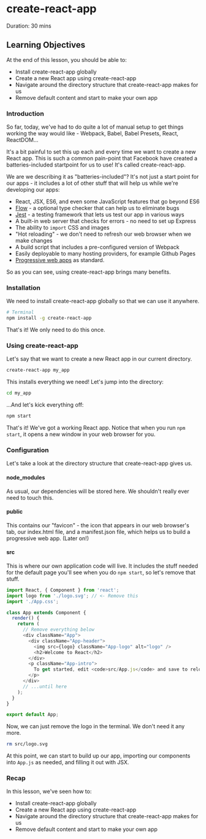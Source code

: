 # create-react-app

Duration: 30 mins

## Learning Objectives

At the end of this lesson, you should be able to:

- Install create-react-app globally
- Create a new React app using create-react-app
- Navigate around the directory structure that create-react-app makes for us
- Remove default content and start to make your own app

### Introduction

So far, today, we've had to do quite a lot of manual setup to get things working the way would like - Webpack, Babel, Babel Presets, React, ReactDOM...

It's a bit painful to set this up each and every time we want to create a new React app. This is such a common pain-point that Facebook have created a batteries-included startpoint for us to use! It's called create-react-app.

We are we describing it as "batteries-included"? It's not just a start point for our apps - it includes a lot of other stuff that will help us while we're developing our apps:

- React, JSX, ES6, and even some JavaScript features that go beyond ES6
- [Flow](https://flow.org/) - a optional type checker that can help us to eliminate bugs
- [Jest](https://facebook.github.io/jest/) - a testing framework that lets us test our app in various ways
- A built-in web server that checks for errors - no need to set up Express
- The ability to `import` CSS and images
- "Hot reloading" - we don't need to refresh our web browser when we make changes
- A build script that includes a pre-configured version of Webpack
- Easily deployable to many hosting providers, for example Github Pages
- [Progressive web apps](https://developers.google.com/web/fundamentals/getting-started/codelabs/your-first-pwapp/) as standard.

So as you can see, using create-react-app brings many benefits.

### Installation

We need to install create-react-app globally so that we can use it anywhere.

```bash
# Terminal
npm install -g create-react-app
```

That's it! We only need to do this once.

### Using create-react-app

Let's say that we want to create a new React app in our current directory.

```bash
create-react-app my_app
```

This installs everything we need! Let's jump into the directory:

```bash
cd my_app
```

...And let's kick everything off:

```bash
npm start
```

That's it! We've got a working React app. Notice that when you run `npm start`, it opens a new window in your web browser for you.

### Configuration

Let's take a look at the directory structure that create-react-app gives us.

#### node_modules

As usual, our dependencies will be stored here. We shouldn't really ever need to touch this.

#### public

This contains our "favicon" - the icon that appears in our web browser's tab, our index.html file, and a manifest.json file, which helps us to build a progressive web app. (Later on!)

#### src

This is where our own application code will live. It includes the stuff needed for the default page you'll see when you do `npm start`, so let's remove that stuff.

```JavaScript
import React, { Component } from 'react';
import logo from './logo.svg'; // <- Remove this
import './App.css';

class App extends Component {
  render() {
    return (
      // Remove everything below
      <div className="App">
        <div className="App-header">
          <img src={logo} className="App-logo" alt="logo" />
          <h2>Welcome to React</h2>
        </div>
        <p className="App-intro">
          To get started, edit <code>src/App.js</code> and save to reload.
        </p>
      </div>
      // ...until here
    );
  }
}

export default App;
```

Now, we can just remove the logo in the terminal. We don't need it any more.

```bash
rm src/logo.svg
```

At this point, we can start to build up our app, importing our components into `App.js` as needed, and filling it out with JSX.

### Recap

In this lesson, we've seen how to:

- Install create-react-app globally
- Create a new React app using create-react-app
- Navigate around the directory structure that create-react-app makes for us
- Remove default content and start to make your own app
